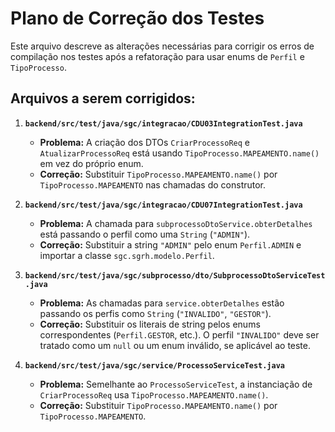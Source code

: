 # Plano de Correção dos Testes

Este arquivo descreve as alterações necessárias para corrigir os erros de compilação nos testes após a refatoração para usar enums de `Perfil` e `TipoProcesso`.

## Arquivos a serem corrigidos:

1.  **`backend/src/test/java/sgc/integracao/CDU03IntegrationTest.java`**
    *   **Problema:** A criação dos DTOs `CriarProcessoReq` e `AtualizarProcessoReq` está usando `TipoProcesso.MAPEAMENTO.name()` em vez do próprio enum.
    *   **Correção:** Substituir `TipoProcesso.MAPEAMENTO.name()` por `TipoProcesso.MAPEAMENTO` nas chamadas do construtor.

2.  **`backend/src/test/java/sgc/integracao/CDU07IntegrationTest.java`**
    *   **Problema:** A chamada para `subprocessoDtoService.obterDetalhes` está passando o perfil como uma `String` (`"ADMIN"`).
    *   **Correção:** Substituir a string `"ADMIN"` pelo enum `Perfil.ADMIN` e importar a classe `sgc.sgrh.modelo.Perfil`.

3.  **`backend/src/test/java/sgc/subprocesso/dto/SubprocessoDtoServiceTest.java`**
    *   **Problema:** As chamadas para `service.obterDetalhes` estão passando os perfis como `String` (`"INVALIDO"`, `"GESTOR"`).
    *   **Correção:** Substituir os literais de string pelos enums correspondentes (`Perfil.GESTOR`, etc.). O perfil `"INVALIDO"` deve ser tratado como um `null` ou um enum inválido, se aplicável ao teste.

4.  **`backend/src/test/java/sgc/service/ProcessoServiceTest.java`**
    *   **Problema:** Semelhante ao `ProcessoServiceTest`, a instanciação de `CriarProcessoReq` usa `TipoProcesso.MAPEAMENTO.name()`.
    *   **Correção:** Substituir `TipoProcesso.MAPEAMENTO.name()` por `TipoProcesso.MAPEAMENTO`.

